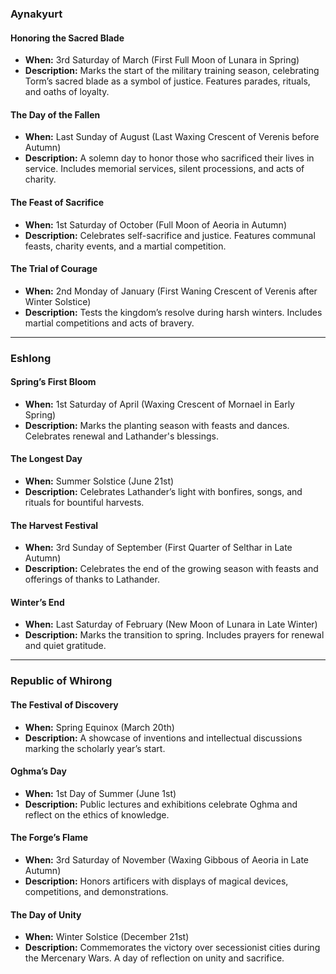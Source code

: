 ### **Aynakyurt**

#### **Honoring the Sacred Blade**

- **When:** 3rd Saturday of March (First Full Moon of Lunara in Spring)
- **Description:** Marks the start of the military training season, celebrating Torm’s sacred blade as a symbol of justice. Features parades, rituals, and oaths of loyalty.

#### **The Day of the Fallen**

- **When:** Last Sunday of August (Last Waxing Crescent of Verenis before Autumn)
- **Description:** A solemn day to honor those who sacrificed their lives in service. Includes memorial services, silent processions, and acts of charity.

#### **The Feast of Sacrifice**

- **When:** 1st Saturday of October (Full Moon of Aeoria in Autumn)
- **Description:** Celebrates self-sacrifice and justice. Features communal feasts, charity events, and a martial competition.

#### **The Trial of Courage**

- **When:** 2nd Monday of January (First Waning Crescent of Verenis after Winter Solstice)
- **Description:** Tests the kingdom’s resolve during harsh winters. Includes martial competitions and acts of bravery.

---

### **Eshlong**

#### **Spring’s First Bloom**

- **When:** 1st Saturday of April (Waxing Crescent of Mornael in Early Spring)
- **Description:** Marks the planting season with feasts and dances. Celebrates renewal and Lathander's blessings.

#### **The Longest Day**

- **When:** Summer Solstice (June 21st)
- **Description:** Celebrates Lathander’s light with bonfires, songs, and rituals for bountiful harvests.

#### **The Harvest Festival**

- **When:** 3rd Sunday of September (First Quarter of Selthar in Late Autumn)
- **Description:** Celebrates the end of the growing season with feasts and offerings of thanks to Lathander.

#### **Winter’s End**

- **When:** Last Saturday of February (New Moon of Lunara in Late Winter)
- **Description:** Marks the transition to spring. Includes prayers for renewal and quiet gratitude.

---

### **Republic of Whirong**

#### **The Festival of Discovery**

- **When:** Spring Equinox (March 20th)
- **Description:** A showcase of inventions and intellectual discussions marking the scholarly year’s start.

#### **Oghma’s Day**

- **When:** 1st Day of Summer (June 1st)
- **Description:** Public lectures and exhibitions celebrate Oghma and reflect on the ethics of knowledge.

#### **The Forge’s Flame**

- **When:** 3rd Saturday of November (Waxing Gibbous of Aeoria in Late Autumn)
- **Description:** Honors artificers with displays of magical devices, competitions, and demonstrations.

#### **The Day of Unity**

- **When:** Winter Solstice (December 21st)
- **Description:** Commemorates the victory over secessionist cities during the Mercenary Wars. A day of reflection on unity and sacrifice.